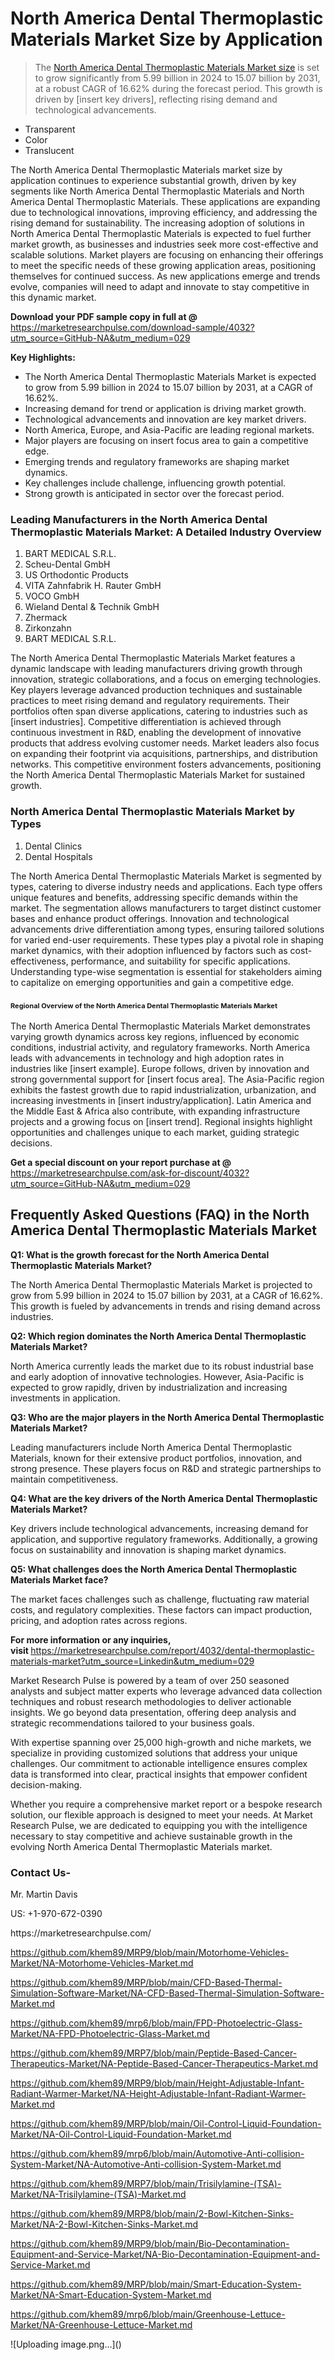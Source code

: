 <h1>North America Dental Thermoplastic Materials Market&nbsp;Size by Application</h1><blockquote><p>The <a href="https://marketresearchpulse.com/download-sample/4032?utm_source=GitHub-NA&amp;utm_medium=029">North America Dental Thermoplastic Materials Market size</a> is set to grow significantly from 5.99 billion in 2024 to 15.07 billion by 2031, at a robust CAGR of 16.62% during the forecast period. This growth is driven by [insert key drivers], reflecting rising demand and technological advancements.</p></blockquote><ul><li>Transparent<li> Color<li> Translucent</li></ul><p>The North America Dental Thermoplastic Materials market size by application continues to experience substantial growth, driven by key segments like North America Dental Thermoplastic Materials and North America Dental Thermoplastic Materials. These applications are expanding due to technological innovations, improving efficiency, and addressing the rising demand for sustainability. The increasing adoption of solutions in North America Dental Thermoplastic Materials is expected to fuel further market growth, as businesses and industries seek more cost-effective and scalable solutions. Market players are focusing on enhancing their offerings to meet the specific needs of these growing application areas, positioning themselves for continued success. As new applications emerge and trends evolve, companies will need to adapt and innovate to stay competitive in this dynamic market.</p><p><strong>Download your PDF sample copy in full at @ </strong><a href="https://marketresearchpulse.com/download-sample/4032?utm_source=GitHub-NA&amp;utm_medium=029">https://marketresearchpulse.com/download-sample/4032?utm_source=GitHub-NA&amp;utm_medium=029</a></p><p><strong>Key Highlights: </strong></p><ul><li>The North America Dental Thermoplastic Materials Market is expected to grow from 5.99 billion in 2024 to 15.07 billion by 2031, at a CAGR of 16.62%.</li><li>Increasing demand for trend or application is driving market growth.</li><li>Technological advancements and innovation are key market drivers.</li><li>North America, Europe, and Asia-Pacific are leading regional markets.</li><li>Major players are focusing on insert focus area to gain a competitive edge.</li><li>Emerging trends and regulatory frameworks are shaping market dynamics.</li><li>Key challenges include challenge, influencing growth potential.</li><li>Strong growth is anticipated in sector over the forecast period.</li></ul><h3>Leading Manufacturers in the North America Dental Thermoplastic Materials Market: A Detailed Industry Overview</h3><ol><li>BART MEDICAL S.R.L.</li><li>Scheu-Dental GmbH</li><li>US Orthodontic Products</li><li>VITA Zahnfabrik H. Rauter GmbH</li><li>VOCO GmbH</li><li>Wieland Dental & Technik GmbH</li><li>Zhermack</li><li>Zirkonzahn</li><li>BART MEDICAL S.R.L.</li></ol><div class="flex max-w-full flex-col flex-grow"><div class="min-h-8 text-message flex w-full flex-col items-end gap-2 whitespace-normal break-words [.text-message+&amp;]:mt-5" dir="auto" data-message-author-role="assistant" data-message-id="fd8432e4-4910-450d-b182-61b7bfb0a01f" data-message-model-slug="gpt-4o"><div class="flex w-full flex-col gap-1 empty:hidden first:pt-[3px]"><div class="markdown prose w-full break-words dark:prose-invert light"><p>The North America Dental Thermoplastic Materials Market features a dynamic landscape with leading manufacturers driving growth through innovation, strategic collaborations, and a focus on emerging technologies. Key players leverage advanced production techniques and sustainable practices to meet rising demand and regulatory requirements. Their portfolios often span diverse applications, catering to industries such as [insert industries]. Competitive differentiation is achieved through continuous investment in R&amp;D, enabling the development of innovative products that address evolving customer needs. Market leaders also focus on expanding their footprint via acquisitions, partnerships, and distribution networks. This competitive environment fosters advancements, positioning the North America Dental Thermoplastic Materials Market for sustained growth.</p></div></div></div></div><h3>North America Dental Thermoplastic Materials Market by Types</h3><ol><li>Dental Clinics<li> Dental Hospitals</li></ol><div class="flex max-w-full flex-col flex-grow"><div class="min-h-8 text-message flex w-full flex-col items-end gap-2 whitespace-normal break-words [.text-message+&amp;]:mt-5" dir="auto" data-message-author-role="assistant" data-message-id="084470be-0bb7-4664-bddf-5156b4f41249" data-message-model-slug="gpt-4o-mini"><div class="flex w-full flex-col gap-1 empty:hidden first:pt-[3px]"><div class="markdown prose w-full break-words dark:prose-invert light"><p>The North America Dental Thermoplastic Materials Market is segmented by types, catering to diverse industry needs and applications. Each type offers unique features and benefits, addressing specific demands within the market. The segmentation allows manufacturers to target distinct customer bases and enhance product offerings. Innovation and technological advancements drive differentiation among types, ensuring tailored solutions for varied end-user requirements. These types play a pivotal role in shaping market dynamics, with their adoption influenced by factors such as cost-effectiveness, performance, and suitability for specific applications. Understanding type-wise segmentation is essential for stakeholders aiming to capitalize on emerging opportunities and gain a competitive edge.</p></div></div></div></div><h3><span style="font-size: 11px;">Regional Overview of the North America Dental Thermoplastic Materials Market</span></h3><div class="flex max-w-full flex-col flex-grow"><div class="min-h-8 text-message flex w-full flex-col items-end gap-2 whitespace-normal break-words [.text-message+&amp;]:mt-5" dir="auto" data-message-author-role="assistant" data-message-id="e9038762-ce64-4e30-91c9-9bd413514231" data-message-model-slug="gpt-4o-mini"><div class="flex w-full flex-col gap-1 empty:hidden first:pt-[3px]"><div class="markdown prose w-full break-words dark:prose-invert light"><p>The North America Dental Thermoplastic Materials Market demonstrates varying growth dynamics across key regions, influenced by economic conditions, industrial activity, and regulatory frameworks. North America leads with advancements in technology and high adoption rates in industries like [insert example]. Europe follows, driven by innovation and strong governmental support for [insert focus area]. The Asia-Pacific region exhibits the fastest growth due to rapid industrialization, urbanization, and increasing investments in [insert industry/application]. Latin America and the Middle East &amp; Africa also contribute, with expanding infrastructure projects and a growing focus on [insert trend]. Regional insights highlight opportunities and challenges unique to each market, guiding strategic decisions.</p></div></div></div></div><p><strong>Get a special discount on your report purchase at @ </strong><a href="https://marketresearchpulse.com/ask-for-discount/4032?utm_source=GitHub-NA&amp;utm_medium=029">https://marketresearchpulse.com/ask-for-discount/4032?utm_source=GitHub-NA&amp;utm_medium=029</a></p><h2>Frequently Asked Questions (FAQ) in the North America Dental Thermoplastic Materials Market</h2><p><strong>Q1: What is the growth forecast for the North America Dental Thermoplastic Materials Market?</strong></p><p>The North America Dental Thermoplastic Materials Market is projected to grow from 5.99 billion in 2024 to 15.07 billion by 2031, at a CAGR of 16.62%. This growth is fueled by advancements in trends and rising demand across industries.</p><p><strong>Q2: Which region dominates the North America Dental Thermoplastic Materials Market?</strong></p><p>North America currently leads the market due to its robust industrial base and early adoption of innovative technologies. However, Asia-Pacific is expected to grow rapidly, driven by industrialization and increasing investments in application.</p><p><strong>Q3: Who are the major players in the North America Dental Thermoplastic Materials Market?</strong></p><p>Leading manufacturers include North America Dental Thermoplastic Materials, known for their extensive product portfolios, innovation, and strong presence. These players focus on R&amp;D and strategic partnerships to maintain competitiveness.</p><p><strong>Q4: What are the key drivers of the North America Dental Thermoplastic Materials Market?</strong></p><p>Key drivers include technological advancements, increasing demand for application, and supportive regulatory frameworks. Additionally, a growing focus on sustainability and innovation is shaping market dynamics.</p><p><strong>Q5: What challenges does the North America Dental Thermoplastic Materials Market face?</strong></p><p>The market faces challenges such as challenge, fluctuating raw material costs, and regulatory complexities. These factors can impact production, pricing, and adoption rates across regions.</p><p><strong>For more information or any inquiries, visit&nbsp;</strong><a href="https://marketresearchpulse.com/report/4032/dental-thermoplastic-materials-market?utm_source=Linkedin&utm_medium=029">https://marketresearchpulse.com/report/4032/dental-thermoplastic-materials-market?utm_source=Linkedin&utm_medium=029</a></p><p>Market Research Pulse is powered by a team of over 250 seasoned analysts and subject matter experts who leverage advanced data collection techniques and robust research methodologies to deliver actionable insights. We go beyond data presentation, offering deep analysis and strategic recommendations tailored to your business goals.</p><p>With expertise spanning over 25,000 high-growth and niche markets, we specialize in providing customized solutions that address your unique challenges. Our commitment to actionable intelligence ensures complex data is transformed into clear, practical insights that empower confident decision-making.</p><p>Whether you require a comprehensive market report or a bespoke research solution, our flexible approach is designed to meet your needs. At Market Research Pulse, we are dedicated to equipping you with the intelligence necessary to stay competitive and achieve sustainable growth in the evolving North America Dental Thermoplastic Materials market.</p><h3><strong>Contact Us-</strong></h3><p>Mr. Martin Davis</p><p>US: +1-970-672-0390</p><p>https://marketresearchpulse.com/</p><p><a href="https://github.com/khem89/MRP9/blob/main/Motorhome-Vehicles-Market/NA-Motorhome-Vehicles-Market.md">https://github.com/khem89/MRP9/blob/main/Motorhome-Vehicles-Market/NA-Motorhome-Vehicles-Market.md</a></p><p><a href="https://github.com/khem89/MRP/blob/main/CFD-Based-Thermal-Simulation-Software-Market/NA-CFD-Based-Thermal-Simulation-Software-Market.md">https://github.com/khem89/MRP/blob/main/CFD-Based-Thermal-Simulation-Software-Market/NA-CFD-Based-Thermal-Simulation-Software-Market.md</a></p><p><a href="https://github.com/khem89/mrp6/blob/main/FPD-Photoelectric-Glass-Market/NA-FPD-Photoelectric-Glass-Market.md">https://github.com/khem89/mrp6/blob/main/FPD-Photoelectric-Glass-Market/NA-FPD-Photoelectric-Glass-Market.md</a></p><p><a href="https://github.com/khem89/MRP7/blob/main/Peptide-Based-Cancer-Therapeutics-Market/NA-Peptide-Based-Cancer-Therapeutics-Market.md">https://github.com/khem89/MRP7/blob/main/Peptide-Based-Cancer-Therapeutics-Market/NA-Peptide-Based-Cancer-Therapeutics-Market.md</a></p><p><a href="https://github.com/khem89/MRP9/blob/main/Height-Adjustable-Infant-Radiant-Warmer-Market/NA-Height-Adjustable-Infant-Radiant-Warmer-Market.md">https://github.com/khem89/MRP9/blob/main/Height-Adjustable-Infant-Radiant-Warmer-Market/NA-Height-Adjustable-Infant-Radiant-Warmer-Market.md</a></p><p><a href="https://github.com/khem89/MRP/blob/main/Oil-Control-Liquid-Foundation-Market/NA-Oil-Control-Liquid-Foundation-Market.md">https://github.com/khem89/MRP/blob/main/Oil-Control-Liquid-Foundation-Market/NA-Oil-Control-Liquid-Foundation-Market.md</a></p><p><a href="https://github.com/khem89/mrp6/blob/main/Automotive-Anti-collision-System-Market/NA-Automotive-Anti-collision-System-Market.md">https://github.com/khem89/mrp6/blob/main/Automotive-Anti-collision-System-Market/NA-Automotive-Anti-collision-System-Market.md</a></p><p><a href="https://github.com/khem89/MRP7/blob/main/Trisilylamine-(TSA)-Market/NA-Trisilylamine-(TSA)-Market.md">https://github.com/khem89/MRP7/blob/main/Trisilylamine-(TSA)-Market/NA-Trisilylamine-(TSA)-Market.md</a></p><p><a href="https://github.com/khem89/MRP8/blob/main/2-Bowl-Kitchen-Sinks-Market/NA-2-Bowl-Kitchen-Sinks-Market.md">https://github.com/khem89/MRP8/blob/main/2-Bowl-Kitchen-Sinks-Market/NA-2-Bowl-Kitchen-Sinks-Market.md</a></p><p><a href="https://github.com/khem89/MRP9/blob/main/Bio-Decontamination-Equipment-and-Service-Market/NA-Bio-Decontamination-Equipment-and-Service-Market.md">https://github.com/khem89/MRP9/blob/main/Bio-Decontamination-Equipment-and-Service-Market/NA-Bio-Decontamination-Equipment-and-Service-Market.md</a></p><p><a href="https://github.com/khem89/MRP/blob/main/Smart-Education-System-Market/NA-Smart-Education-System-Market.md">https://github.com/khem89/MRP/blob/main/Smart-Education-System-Market/NA-Smart-Education-System-Market.md</a></p><p><a href="https://github.com/khem89/mrp6/blob/main/Greenhouse-Lettuce-Market/NA-Greenhouse-Lettuce-Market.md">https://github.com/khem89/mrp6/blob/main/Greenhouse-Lettuce-Market/NA-Greenhouse-Lettuce-Market.md</a></p>
![Uploading image.png…]()

